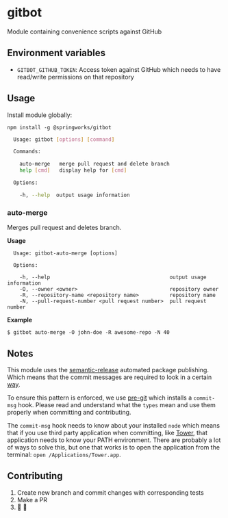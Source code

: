# gitbot

Module containing convenience scripts against GitHub

## Environment variables

- `GITBOT_GITHUB_TOKEN`: Access token against GitHub which needs to have read/write permissions on that repository

## Usage

Install module globally:

```
npm install -g @springworks/gitbot
```

```bash
  Usage: gitbot [options] [command]

  Commands:

    auto-merge   merge pull request and delete branch
    help [cmd]   display help for [cmd]

  Options:

    -h, --help  output usage information
```

### auto-merge
Merges pull request and deletes branch.

**Usage**
```
  Usage: gitbot-auto-merge [options]

  Options:

    -h, --help                                       output usage information
    -O, --owner <owner>                              repository owner
    -R, --repository-name <repository name>          repository name
    -N, --pull-request-number <pull request number>  pull request number
```

**Example**

```
$ gitbot auto-merge -O john-doe -R awesome-repo -N 40
```

## Notes

This module uses the [semantic-release](https://github.com/semantic-release/semantic-release) automated package publishing. 
Which means that the commit messages are required to look in a certain [way](https://github.com/ajoslin/conventional-changelog/blob/master/conventions/angular.md).

To ensure this pattern is enforced, we use [pre-git](https://github.com/bahmutov/pre-git) which installs a `commit-msg` hook.
Please read and understand what the `types` mean and use them properly when committing and contributing.

The `commit-msg` hook needs to know about your installed `node` which means that if you use third party application when committing, like [Tower](http://www.git-tower.com/), that application needs to know your PATH environment.
There are probably a lot of ways to solve this, but one that works is to open the application from the terminal: `open /Applications/Tower.app`.

## Contributing
1. Create new branch and commit changes with corresponding tests
2. Make a PR
3. :pray: :clap:
